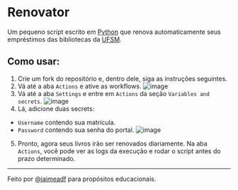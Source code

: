 # Renovator
Um pequeno script escrito em [Python](https://www.python.org/) que renova automaticamente seus empréstimos das bibliotecas da [UFSM](https://www.ufsm.br/).

## Como usar:
1. Crie um fork do repositório e, dentro dele, siga as instruções seguintes.
2. Vá até a aba `Actions` e ative as workflows.
![image](https://user-images.githubusercontent.com/40345645/235337692-c310da15-b6d6-4af1-9860-7647e3f351ac.png)
3. Vá até a aba `Settings` e entre em `Actions` da seção `Variables and secrets`.
![image](https://user-images.githubusercontent.com/40345645/235337715-f92b9243-499d-4640-ae39-3e070b882257.png)
4. Lá, adicione duas secrets:
- `Username` contendo sua matrícula.
- `Password` contendo sua senha do portal.
![image](https://user-images.githubusercontent.com/40345645/235337747-6f7a2f7b-804e-48e5-88db-372131f48464.png)
5. Pronto, agora seus livros irão ser renovados diariamente. Na aba `Actions`, você pode ver as logs da execução e rodar o script antes do prazo determinado.

<hr />

Feito por [@jaimeadf](https://github.com/jaimeadf/) para propósitos educacionais.
